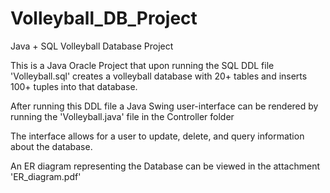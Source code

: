 # Volleyball_DB_Project
Java + SQL Volleyball Database Project


This is a Java Oracle Project that upon running the SQL DDL file 'Volleyball.sql' creates a 
volleyball database with 20+ tables and inserts 100+ tuples into that database.

After running this DDL file a Java Swing user-interface can be rendered by running the 'Volleyball.java' file in the Controller folder

The interface allows for a user to update, delete, and query information about the database.

An ER diagram representing the Database can be viewed in the attachment 'ER_diagram.pdf'
